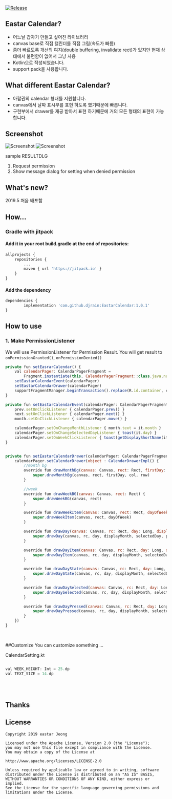 [![Release](https://jitpack.io/v/djrain/EastarCalendar.svg)](https://jitpack.io/#djrain/EastarCalendar)

## Eastar Calendar?

* 어느날 갑자기 만들고 싶어진 라이브러리
* canvas base로 직접 캘린더를 직접 그림(속도가 빠름)
* 좀더 빠르도록 개선의 여지(double buffering, invalidate rect)가 있지만 현재 상태에서 불편함이 없어서 그냥 사용
* Kotlin으로 작성되었습니다.
* support pack을 사용합니다.

## What different Eastar Calendar?

* 아랍권의 calendar 형태를 지원합니다.
* canvas에서 날짜 표시부를 표현 하도록 했기때문에 빠릅니다.
* 구현부에서 drawer를 재공 받아서 표현 하기때문에 거의 모든 형태의 표현이 가능합니다.

## Screenshot

![Screenshot](https://github.com/djrain/EastarCalendar/blob/art/release/%EC%95%84%EB%9E%8D.png?raw=true)
![Screenshot](https://github.com/djrain/EastarCalendar/blob/art/release/%EC%9D%BC%EB%B0%98.png?raw=true)

           

sample RESULTDLG
1. Request permission
2. Show message dialog for setting when denied permission



## What's new?

2019.5
처음 배포함 

## How...

### Gradle with jitpack

#### Add it in your root build.gradle at the end of repositories:
```javascript
allprojects {
	repositories {
		...
		maven { url 'https://jitpack.io' }
	}
}
```
#### Add the dependency
```javascript
dependencies {
        implementation 'com.github.djrain:EastarCalendar:1.0.1'
}
```

## How to use


### 1. Make PermissionListener
We will use PermissionListener for Permission Result.
You will get result to `onPermissionGranted()`, `onPermissionDenied()`

```javascript
private fun setEasrarCalendar() {
    val calendarPager: CalendarPagerFragment = 
        Fragment.instantiate(this, CalendarPagerFragment::class.java.name, null) as CalendarPagerFragment
    setEastarCalendarEvent(calendarPager)
    setEastarCalendarDrawer(calendarPager)
    supportFragmentManager.beginTransaction().replace(R.id.container, calendarPager).commit()
}

private fun setEastarCalendarEvent(calendarPager: CalendarPagerFragment) {
    prev.setOnClickListener { calendarPager.prev() }
    next.setOnClickListener { calendarPager.next() }
    month.setOnClickListener { calendarPager.move() }

    calendarPager.setOnChangeMonthListener { month.text = it.month }
    calendarPager.setOnChangeSelectedDayListener { toast(it.day) }
    calendarPager.setOnWeekClickListener { toast(getDisplayShortName(it)) }
}


private fun setEastarCalendarDrawer(calendarPager: CalendarPagerFragment) {
    calendarPager.setCalendarDrawer(object : CalendarDrawerImpl() {
        //month bg
        override fun drawMonthBg(canvas: Canvas, rect: Rect, firstDay: Long, col: Int, row: Int) {
            super.drawMonthBg(canvas, rect, firstDay, col, row)
        }

        //week
        override fun drawWeekBG(canvas: Canvas, rect: Rect) {
            super.drawWeekBG(canvas, rect)
        }

        override fun drawWeekItem(canvas: Canvas, rect: Rect, dayOfWeek: Int) {
            super.drawWeekItem(canvas, rect, dayOfWeek)
        }

        override fun drawDay(canvas: Canvas, rc: Rect, day: Long, displayMonth: Long, selectedDay: Long, pressedDay: Long) {
            super.drawDay(canvas, rc, day, displayMonth, selectedDay, pressedDay)
        }

        override fun drawDayItem(canvas: Canvas, rc: Rect, day: Long, displayMonth: Long, selectedDay: Long) {
            super.drawDayItem(canvas, rc, day, displayMonth, selectedDay)
        }

        override fun drawDayState(canvas: Canvas, rc: Rect, day: Long, displayMonth: Long, selectedDay: Long) {
            super.drawDayState(canvas, rc, day, displayMonth, selectedDay)
        }

        override fun drawDaySelected(canvas: Canvas, rc: Rect, day: Long, displayMonth: Long, selectedDay: Long, pressedDay: Long) {
            super.drawDaySelected(canvas, rc, day, displayMonth, selectedDay, pressedDay)
        }

        override fun drawDayPressed(canvas: Canvas, rc: Rect, day: Long, displayMonth: Long, selectedDay: Long, pressedDay: Long) {
            super.drawDayPressed(canvas, rc, day, displayMonth, selectedDay, pressedDay)
        }
    })
}
```

<br/>

##Customize
You can customize something ...<br />

CalendarSetting.kt
```javascript

val WEEK_HEIGHT: Int = 25.dp
val TEXT_SIZE = 14.dp
```

<br/><br/>





## Thanks 

## License 
 ```code
Copyright 2019 eastar Jeong

Licensed under the Apache License, Version 2.0 (the "License");
you may not use this file except in compliance with the License.
You may obtain a copy of the License at

http://www.apache.org/licenses/LICENSE-2.0

Unless required by applicable law or agreed to in writing, software
distributed under the License is distributed on an "AS IS" BASIS,
WITHOUT WARRANTIES OR CONDITIONS OF ANY KIND, either express or implied.
See the License for the specific language governing permissions and
limitations under the License.
```
